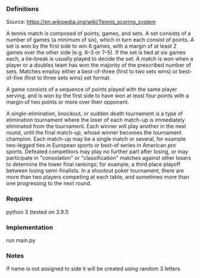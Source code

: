 ### Definitions
Source: https://en.wikipedia.org/wiki/Tennis_scoring_system

A tennis match is composed of points, games, and sets.
A set consists of a number of games (a minimum of six), which in turn each consist of points.
A set is won by the first side to win 6 games, with a margin of at least 2 games over the other side (e.g. 6–3 or 7–5).
If the set is tied at six games each, a tie-break is usually played to decide the set.
A match is won when a player or a doubles team has won the majority of the prescribed number of sets.
Matches employ either a best-of-three (first to two sets wins) or best-of-five (first to three sets wins) set format.

A game consists of a sequence of points played with the same player serving, and is won by the first side to have won
at least four points with a margin of two points or more over their opponent.

A single-elimination, knockout, or sudden death tournament is a type of elimination tournament
where the loser of each match-up is immediately eliminated from the tournament.
Each winner will play another in the next round, until the final match-up,
whose winner becomes the tournament champion. Each match-up may be a single match or several,
for example two-legged ties in European sports or best-of series in American pro sports.
Defeated competitors may play no further part after losing,
or may participate in "consolation" or "classification" matches against other losers to determine
the lower final rankings; for example, a third place playoff between losing semi-finalists.
In a shootout poker tournament, there are more than two players competing at each table,
and sometimes more than one progressing to the next round.

### Requires
python 3 (tested on 3.9.1)

### Implementation
run main.py

### Notes
If name is not assigned to side it will be created using random 3 letters
